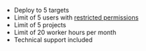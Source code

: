 - Deploy to 5 targets
- Limit of 5 users with [restricted permissions](https://octopus.com/docs/administration/managing-licenses/community#restricted-permissions)
- Limit of 5 projects
- Limit of 20 worker hours per month
- Technical support included